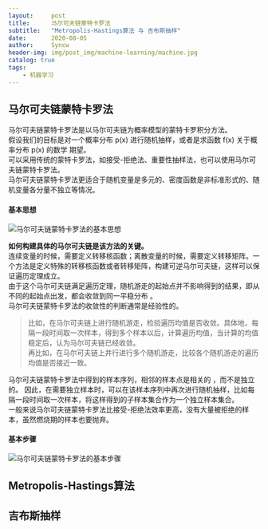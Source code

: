```yaml
---
layout:     post
title:      马尔可夫链蒙特卡罗法
subtitle:   "Metropolis-Hastings算法 与 吉布斯抽样"
date:       2020-08-05
author:     Syncw
header-img: img/post_img/machine-learning/machine.jpg
catalog: true
tags:
    - 机器学习
---
```


## 马尔可夫链蒙特卡罗法

马尔可夫链蒙特卡罗法是以马尔可夫链为概率模型的蒙特卡罗积分方法。<br>
假设我们的目标是对一个概率分布 p(x) 进行随机抽样，或者是求函数 f(x) 关于概率分布 p(x) 的数学
期望。<br>
可以采用传统的蒙特卡罗法，如接受-拒绝法、重要性抽样法，也可以使用马尔可夫链蒙特卡罗法。<br>
马尔可夫链蒙特卡罗法更适合于随机变量是多元的、密度函数是非标准形式的、随机变量各分量不独立等情况。
<br>

#### 基本思想
![马尔可夫链蒙特卡罗法的基本思想](https://www.syncw.work/img/post_img/machine-learning/Markov-chain-Monte-Carlo/基本思想.png)

<b>如何构建具体的马尔可夫链是该方法的关键。</b> 
<br>
连续变量的时候，需要定义转移核函数；离散变量的时候，需要定义转移矩阵。一个方法是定义特殊的转移核函数或者转移矩阵，构建可逆马尔可夫链，这样可以保证遍历定理成立。<br>
由于这个马尔可夫链满足遍历定理，随机游走的起始点并不影响得到的结果，即从不同的起始点出发，都会收敛到同一平稳分布 。
<br>
马尔可夫链蒙特卡罗法的收敛性的判断通常是经验性的。

>比如，在马尔可夫链上进行随机游走，检验遍历均值是否收敛。具体地，每隔一段时间取一次样本，得到多个样本以后，计算遍历均值，当计算的均值稳定后，认为马尔可夫链已经收敛。<br>再比如，在马尔可夫链上井行进行多个随机游走，比较各个随机游走的遍历均值是否接近一致。

马尔可夫链蒙特卡罗法中得到的样本序列，相邻的样本点是相关的 ，而不是独立的。
因此，在需要独立样本时，可以在该样本序列中再次进行随机抽样，比如每隔一段时间取一次样本，将这样得到的子样本集合作为一个独立样本集合。
<br>
一般来说马尔可夫链蒙特卡罗法比接受-拒绝法效率更高，没有大量被拒绝的样本，虽然燃烧期的样本也要抛弃。


#### 基本步骤

![马尔可夫链蒙特卡罗法的基本步骤](https://www.syncw.work/img/post_img/machine-learning/Markov-chain-Monte-Carlo/基本步骤.png)









## Metropolis-Hastings算法










## 吉布斯抽样

